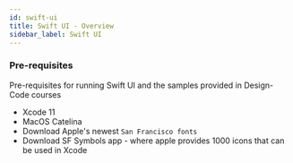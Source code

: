 ```yaml
---
id: swift-ui
title: Swift UI - Overview
sidebar_label: Swift UI
---
```


### Pre-requisites

Pre-requisites for running Swift UI and the samples provided in Design-Code courses
- Xcode 11
- MacOS Catelina
- Download Apple's newest  `San Francisco fonts`
- Download SF Symbols app - where apple provides 1000 icons that can be used in Xcode 

